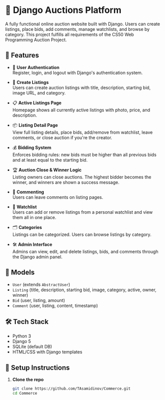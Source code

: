 # 🛒 Django Auctions Platform

A fully functional online auction website built with Django. Users can create listings, place bids, add comments, manage watchlists, and browse by category. This project fulfills all requirements of the CS50 Web Programming Auction Project.

## 🚀 Features

- 🔐 **User Authentication**  
  Register, login, and logout with Django's authentication system.

- 📝 **Create Listings**  
  Users can create auction listings with title, description, starting bid, image URL, and category.

- 📋 **Active Listings Page**  
  Homepage shows all currently active listings with photo, price, and description.

- 📦 **Listing Detail Page**  
  View full listing details, place bids, add/remove from watchlist, leave comments, or close auction if you're the creator.

- 💰 **Bidding System**  
  Enforces bidding rules: new bids must be higher than all previous bids and at least equal to the starting bid.

- 🏆 **Auction Close & Winner Logic**  
  Listing owners can close auctions. The highest bidder becomes the winner, and winners are shown a success message.

- 💬 **Commenting**  
  Users can leave comments on listing pages.

- 👀 **Watchlist**  
  Users can add or remove listings from a personal watchlist and view them all in one place.

- 🗂️ **Categories**  
  Listings can be categorized. Users can browse listings by category.

- 🛠️ **Admin Interface**  
  Admins can view, edit, and delete listings, bids, and comments through the Django admin panel.

## 🧱 Models

- `User` (extends `AbstractUser`)
- `Listing` (title, description, starting bid, image, category, active, owner, winner)
- `Bid` (user, listing, amount)
- `Comment` (user, listing, content, timestamp)

## 🛠️ Tech Stack

- Python 3
- Django 5
- SQLite (default DB)
- HTML/CSS with Django templates

## 🧪 Setup Instructions

1. **Clone the repo**
   ```bash
   git clone https://github.com/TAsamidinov/Commerce.git
   cd Commerce
